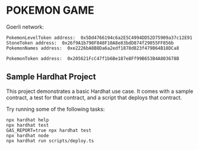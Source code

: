 # POKEMON GAME 

Goerli network:
```
PokemonLevelToken address:  0x5Dd4766194c6a2E5C4994DD52D75909a37c12E91
StoneToken address:  0x26f9A1b798F848F10A8e83bdD874f29055FF856b
PokemonNames address:  0xe2226bA8B8Da6a2edf1878d823f479B64B18DCa8

PokemonToken address:  0x205621FcC47f1b6Be187e8Ff99B653B4A803678B
```
## Sample Hardhat Project

This project demonstrates a basic Hardhat use case. It comes with a sample contract, a test for that contract, and a script that deploys that contract.

Try running some of the following tasks:

```shell
npx hardhat help
npx hardhat test
GAS_REPORT=true npx hardhat test
npx hardhat node
npx hardhat run scripts/deploy.ts
```
